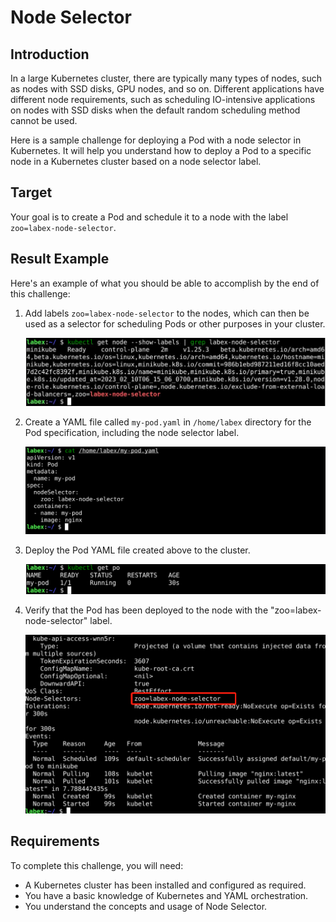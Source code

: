 # Node Selector

## Introduction

In a large Kubernetes cluster, there are typically many types of nodes, such as nodes with SSD disks, GPU nodes, and so on. Different applications have different node requirements, such as scheduling IO-intensive applications on nodes with SSD disks when the default random scheduling method cannot be used.

Here is a sample challenge for deploying a Pod with a node selector in Kubernetes. It will help you understand how to deploy a Pod to a specific node in a Kubernetes cluster based on a node selector label.

## Target

Your goal is to create a Pod and schedule it to a node with the label `zoo=labex-node-selector`.

## Result Example

Here's an example of what you should be able to accomplish by the end of this challenge:

1. Add labels `zoo=labex-node-selector` to the nodes, which can then be used as a selector for scheduling Pods or other purposes in your cluster.

   ![challenge-kubernetes-advance-scheduler-1-1](assets/challenge-kubernetes-advance-scheduler-1-1.png)

2. Create a YAML file called `my-pod.yaml` in `/home/labex` directory for the Pod specification, including the node selector label.

   ![challenge-kubernetes-advance-scheduler-1-2](assets/challenge-kubernetes-advance-scheduler-1-2.png)

3. Deploy the Pod YAML file created above to the cluster.

   ![challenge-kubernetes-advance-scheduler-1-3](assets/challenge-kubernetes-advance-scheduler-1-3.png)

4. Verify that the Pod has been deployed to the node with the "zoo=labex-node-selector" label.

   ![challenge-kubernetes-advance-scheduler-1-4](assets/challenge-kubernetes-advance-scheduler-1-4.png)

## Requirements

To complete this challenge, you will need:

- A Kubernetes cluster has been installed and configured as required.
- You have a basic knowledge of Kubernetes and YAML orchestration.
- You understand the concepts and usage of Node Selector.
